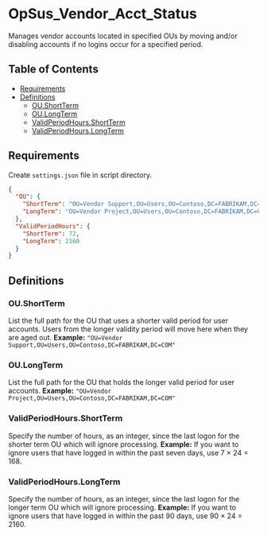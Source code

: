 # OpSus_Vendor_Acct_Status

Manages vendor accounts located in specified OUs by moving and/or disabling accounts if no logins occur for a specified period.

## Table of Contents

- [Requirements](#requirements)
- [Definitions](#definitions)
  - [OU.ShortTerm](#oushortterm)
  - [OU.LongTerm](#oulongterm)
  - [ValidPeriodHours.ShortTerm](#validperiodhoursshortterm)
  - [ValidPeriodHours.LongTerm](#validperiodhourslongterm)

## Requirements

Create `settings.json` file in script directory.

```json
{
  "OU": {
    "ShortTerm": "OU=Vendor Support,OU=Users,OU=Contoso,DC=FABRIKAM,DC=COM",
    "LongTerm": "OU=Vendor Project,OU=Users,OU=Contoso,DC=FABRIKAM,DC=COM"
  },
  "ValidPeriodHours": {
    "ShortTerm": 72,
    "LongTerm": 2160
  }
}
```

## Definitions

### OU.ShortTerm

List the full path for the OU that uses a shorter valid period for user accounts. Users from the longer validity period will move here when they are aged out.
**Example:** `"OU=Vendor Support,OU=Users,OU=Contoso,DC=FABRIKAM,DC=COM"`

### OU.LongTerm

List the full path for the OU that holds the longer valid period for user accounts.
**Example:** `"OU=Vendor Project,OU=Users,OU=Contoso,DC=FABRIKAM,DC=COM"`

### ValidPeriodHours.ShortTerm

Specify the number of hours, as an integer, since the last logon for the shorter term OU which will ignore processing.
**Example:** If you want to ignore users that have logged in within the past seven days, use 7 × 24 = 168.

### ValidPeriodHours.LongTerm

Specify the number of hours, as an integer, since the last logon for the longer term OU which will ignore processing.
**Example:** If you want to ignore users that have logged in within the past 90 days, use 90 × 24 = 2160.
